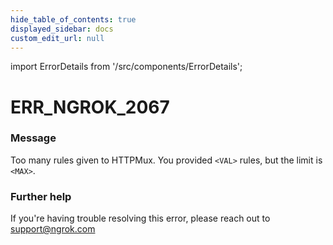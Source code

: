 ```yaml
---
hide_table_of_contents: true
displayed_sidebar: docs
custom_edit_url: null
---
```


import ErrorDetails from '/src/components/ErrorDetails';

# ERR_NGROK_2067

### Message
Too many rules given to HTTPMux. You provided `<VAL>` rules, but the limit is `<MAX>`.

### Further help
If you're having trouble resolving this error, please reach out to [support@ngrok.com](mailto:support@ngrok.com?subject=Help%20with%20ERR_NGROK_2067)

<ErrorDetails error='err_ngrok_2067' />
